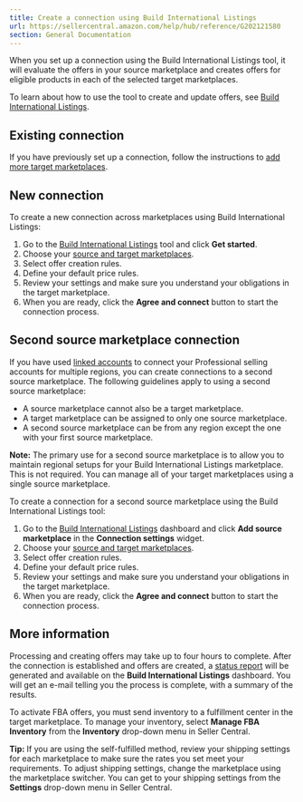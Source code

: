 ```yaml
---
title: Create a connection using Build International Listings
url: https://sellercentral.amazon.com/help/hub/reference/G202121580
section: General Documentation
---
```


When you set up a connection using the Build International Listings tool, it
will evaluate the offers in your source marketplace and creates offers for
eligible products in each of the selected target marketplaces.

To learn about how to use the tool to create and update offers, see [Build
International Listings](/gp/help/202121570).

## Existing connection

If you have previously set up a connection, follow the instructions to [add
more target marketplaces](/gp/help/202121640).

## New connection

To create a new connection across marketplaces using Build International
Listings:  

  1. Go to the [Build International Listings](/gp/global-selling/sync-offers) tool and click **Get started**.
  2. Choose your [source and target marketplaces](/gp/help/G202121600).
  3. Select offer creation rules.
  4. Define your default price rules.
  5. Review your settings and make sure you understand your obligations in the target marketplace.
  6. When you are ready, click the **Agree and connect** button to start the connection process.

## Second source marketplace connection

If you have used [linked accounts](/gp/help/G201841950) to connect your
Professional selling accounts for multiple regions, you can create connections
to a second source marketplace. The following guidelines apply to using a
second source marketplace:

  * A source marketplace cannot also be a target marketplace.
  * A target marketplace can be assigned to only one source marketplace.
  * A second source marketplace can be from any region except the one with your first source marketplace.

**Note:** The primary use for a second source marketplace is to allow you to
maintain regional setups for your Build International Listings marketplace.
This is not required. You can manage all of your target marketplaces using a
single source marketplace.

To create a connection for a second source marketplace using the Build
International Listings tool:  

  1. Go to the [Build International Listings](/gp/global-selling/sync-offers) dashboard and click **Add source marketplace** in the **Connection settings** widget.
  2. Choose your [source and target marketplaces](/gp/help/G202121600).
  3. Select offer creation rules.
  4. Define your default price rules.
  5. Review your settings and make sure you understand your obligations in the target marketplace.
  6. When you are ready, click the **Agree and connect** button to start the connection process. 

##  More information

Processing and creating offers may take up to four hours to complete. After
the connection is established and offers are created, a [status
report](/gp/help/G202121620) will be generated and available on the **Build
International Listings** dashboard. You will get an e-mail telling you the
process is complete, with a summary of the results.

To activate FBA offers, you must send inventory to a fulfillment center in the
target marketplace. To manage your inventory, select **Manage FBA Inventory**
from the **Inventory** drop-down menu in Seller Central.

**Tip:** If you are using the self-fulfilled method, review your shipping
settings for each marketplace to make sure the rates you set meet your
requirements. To adjust shipping settings, change the marketplace using the
marketplace switcher. You can get to your shipping settings from the
**Settings** drop-down menu in Seller Central.

